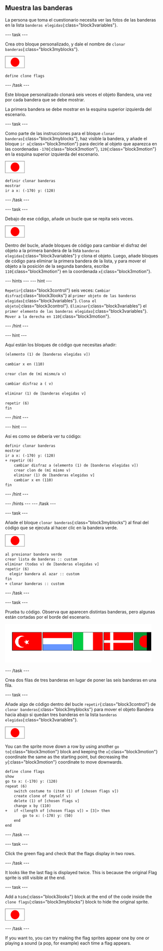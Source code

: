 ## Muestra las banderas

La persona que toma el cuestionario necesita ver las fotos de las banderas en la lista `banderas elegidas`{:class="block3variables"}.

\--- task \---

Crea otro bloque personalizado, y dale el nombre de `clonar banderas`{:class="block3myblocks"}.

![Flag sprite](images/flag-sprite.png)

```blocks3
define clone flags
```

\--- /task \---

Este bloque personalizado clonará seis veces el objeto Bandera, una vez por cada bandera que se debe mostrar.

La primera bandera se debe mostrar en la esquina superior izquierda del escenario.

\--- task \---

Como parte de las instrucciones para el bloque `clonar banderas`{:class="block3myblocks"}, haz visible la bandera, y añade el bloque `ir a`{:class="block3motion"} para decirle al objeto que aparezca en las coordenadas `-170`{:class="block3motion"}, `120`{:class="block3motion"} en la esquina superior izquierda del escenario.

![Flag sprite](images/flag-sprite.png)

```blocks3
definir clonar banderas
mostrar
ir a x: (-170) y: (120)
```

\--- /task \---

\--- task \---

Debajo de ese código, añade un bucle que se repita seis veces.

![Flag sprite](images/flag-sprite.png)

Dentro del bucle, añade bloques de código para cambiar el disfraz del objeto a la primera bandera de la lista `banderas elegidas`{:class="block3variables"} y clona el objeto. Luego, añade bloques de código para eliminar la primera bandera de la lista, y para mover el objeto a la posición de la segunda bandera, escribe `110`{:class="block3motion"} en la coordenada `x`{:class="block3motion"}.

\--- hints \--- \--- hint \---

`Repetir`{:class="block3control"} seis veces: `Cambiar disfraz`{:class="block3looks"} al `primer objeto de las banderas elegidas`{:class="block3variables"}. `Clona el objeto`{:class="block3control"}. `Eliminar`{:class="block3variables"} el `primer elemento de las banderas elegidas`{:class="block3variables"}. `Mover a la derecha en 110`{:class="block3motion"}.

\--- /hint \---

\--- hint \---

Aquí están los bloques de código que necesitas añadir:

```blocks3
(elemento (1) de [banderas elegidas v])

cambiar x en (110)

crear clon de (mí mismo/a v)

cambiar disfraz a ( v)

eliminar (1) de [banderas elegidas v]

repetir (6)
fin
```

\--- /hint \---

\--- hint \---

Así es como se debería ver tu código:

```blocks3
definir clonar banderas
mostrar
ir a x: (-170) y: (120)
+ repetir (6)
    cambiar disfraz a (elemento (1) de [banderas elegidas v])
    crear clon de (mí mismo v)
    eliminar (1) de [banderas elegidas v]
    cambiar x en (110)
fin
```

\--- /hint \---

\--- /hints \--- \--- /task \---

\--- task \---

Añade el bloque `clonar banderas`{:class="block3myblocks"} al final del código que se ejecuta al hacer clic en la bandera verde.

![Flag sprite](images/flag-sprite.png)

```blocks3
al presionar bandera verde
crear lista de banderas :: custom
eliminar (todas v) de [banderas elegidas v]
repetir (6)
  elegir bandera al azar :: custom
fin
+ clonar banderas :: custom
```

\--- /task \---

\--- task \---

Prueba tu código. Observa que aparecen distintas banderas, pero algunas están cortadas por el borde del escenario.

![Flags go off the screen](images/flags-off-the-screen.png)

\--- /task \---

Crea dos filas de tres banderas en lugar de poner las seis banderas en una fila.

\--- task \---

Añade algo de código dentro del bucle `repetir`{:class="block3control"} de `clonar banderas`{:class="block3myblocks"} para mover el objeto Bandera hacia abajo si quedan tres banderas en la lista `banderas elegidas`{:class="block3variables"}.

![Flag sprite](images/flag-sprite.png)

You can the sprite move down a row by using another `go to`{:class="block3motion"} block and keeping the `x`{:class="block3motion"} coordinate the same as the starting point, but decreasing the `y`{:class="block3motion"} coordinate to move downwards.

```blocks3
define clone flags
show
go to x: (-170) y: (120)
repeat (6)
    switch costume to (item (1) of [chosen flags v])
    create clone of (myself v)
    delete (1) of [chosen flags v]
    change x by (110)
+   if <(length of [chosen flags v]) = [3]> then
        go to x: (-170) y: (50)
    end
end
```

\--- /task \---

\--- task \---

Click the green flag and check that the flags display in two rows.

\--- /task \---

It looks like the last flag is displayed twice. This is because the original Flag sprite is still visible at the end.

\--- task \---

Add a `hide`{:class="block3looks"} block at the end of the code inside the `clone flags`{:class="block3myblocks"} block to hide the original sprite.

![Flag sprite](images/flag-sprite.png)

\--- /task \---

If you want to, you can try making the flag sprites appear one by one or playing a sound (a pop, for example) each time a flag appears.